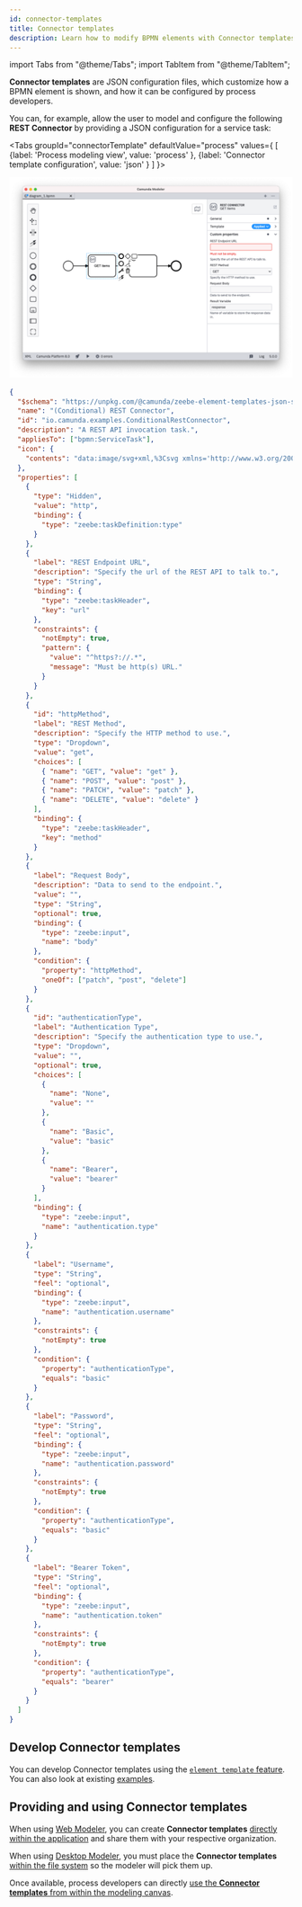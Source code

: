 ```yaml
---
id: connector-templates
title: Connector templates
description: Learn how to modify BPMN elements with Connector templates to create custom modeling experiences.
---
```


import Tabs from "@theme/Tabs";
import TabItem from "@theme/TabItem";

**Connector templates** are JSON configuration files, which customize how a BPMN element is shown, and how it can be configured by process developers.

You can, for example, allow the user to model and configure the following **REST Connector** by providing a JSON configuration for a service task:

<Tabs groupId="connectorTemplate" defaultValue="process" values={
[
{label: 'Process modeling view', value: 'process' },
{label: 'Connector template configuration', value: 'json' }
]
}>

<TabItem value='process'>

![REST Connector Example](img/custom-connector-template.png)

</TabItem>

<TabItem value='json'>

```json
{
  "$schema": "https://unpkg.com/@camunda/zeebe-element-templates-json-schema/resources/schema.json",
  "name": "(Conditional) REST Connector",
  "id": "io.camunda.examples.ConditionalRestConnector",
  "description": "A REST API invocation task.",
  "appliesTo": ["bpmn:ServiceTask"],
  "icon": {
    "contents": "data:image/svg+xml,%3Csvg xmlns='http://www.w3.org/2000/svg' width='22' height='22' viewBox='0 0 22 22' fill='none'%3E%3Ccircle cx='11' cy='11' r='9' fill='black'/%3E%3Ctext x='6.9' y='14.9' fill='white' style='font-family: Arial; font-size: 10px;'%3EM%3C/text%3E%3C/svg%3E"
  },
  "properties": [
    {
      "type": "Hidden",
      "value": "http",
      "binding": {
        "type": "zeebe:taskDefinition:type"
      }
    },
    {
      "label": "REST Endpoint URL",
      "description": "Specify the url of the REST API to talk to.",
      "type": "String",
      "binding": {
        "type": "zeebe:taskHeader",
        "key": "url"
      },
      "constraints": {
        "notEmpty": true,
        "pattern": {
          "value": "^https?://.*",
          "message": "Must be http(s) URL."
        }
      }
    },
    {
      "id": "httpMethod",
      "label": "REST Method",
      "description": "Specify the HTTP method to use.",
      "type": "Dropdown",
      "value": "get",
      "choices": [
        { "name": "GET", "value": "get" },
        { "name": "POST", "value": "post" },
        { "name": "PATCH", "value": "patch" },
        { "name": "DELETE", "value": "delete" }
      ],
      "binding": {
        "type": "zeebe:taskHeader",
        "key": "method"
      }
    },
    {
      "label": "Request Body",
      "description": "Data to send to the endpoint.",
      "value": "",
      "type": "String",
      "optional": true,
      "binding": {
        "type": "zeebe:input",
        "name": "body"
      },
      "condition": {
        "property": "httpMethod",
        "oneOf": ["patch", "post", "delete"]
      }
    },
    {
      "id": "authenticationType",
      "label": "Authentication Type",
      "description": "Specify the authentication type to use.",
      "type": "Dropdown",
      "value": "",
      "optional": true,
      "choices": [
        {
          "name": "None",
          "value": ""
        },
        {
          "name": "Basic",
          "value": "basic"
        },
        {
          "name": "Bearer",
          "value": "bearer"
        }
      ],
      "binding": {
        "type": "zeebe:input",
        "name": "authentication.type"
      }
    },
    {
      "label": "Username",
      "type": "String",
      "feel": "optional",
      "binding": {
        "type": "zeebe:input",
        "name": "authentication.username"
      },
      "constraints": {
        "notEmpty": true
      },
      "condition": {
        "property": "authenticationType",
        "equals": "basic"
      }
    },
    {
      "label": "Password",
      "type": "String",
      "feel": "optional",
      "binding": {
        "type": "zeebe:input",
        "name": "authentication.password"
      },
      "constraints": {
        "notEmpty": true
      },
      "condition": {
        "property": "authenticationType",
        "equals": "basic"
      }
    },
    {
      "label": "Bearer Token",
      "type": "String",
      "feel": "optional",
      "binding": {
        "type": "zeebe:input",
        "name": "authentication.token"
      },
      "constraints": {
        "notEmpty": true
      },
      "condition": {
        "property": "authenticationType",
        "equals": "bearer"
      }
    }
  ]
}
```

</TabItem>
</Tabs>

## Develop Connector templates

You can develop Connector templates using the [`element template` feature](/components/modeler/desktop-modeler/element-templates/defining-templates.md). You can also look at existing [examples](https://github.com/camunda/camunda-modeler/blob/master/resources/element-templates/cloud-samples.json).

## Providing and using Connector templates

When using [Web Modeler](/components/modeler/web-modeler/launch-cloud-modeler.md), you can create **Connector templates** [directly within the application](/components/modeler/web-modeler/advanced-modeling/manage-connector-templates.md) and share them with your respective organization.

When using [Desktop Modeler](/components/modeler/desktop-modeler/install-the-modeler.md), you must place the **Connector templates** [within the file system](/components/modeler/desktop-modeler/element-templates/configuring-templates.md) so the modeler will pick them up.

Once available, process developers can directly [use the **Connector templates** from within the modeling canvas](/components/connectors/use-connectors.md).
